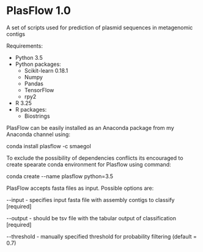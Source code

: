 # PlasFlow 1.0
A set of scripts used for prediction of plasmid sequences in metagenomic contigs

Requirements:
- Python 3.5
- Python packages:
  - Scikit-learn 0.18.1 
  - Numpy
  - Pandas
  - TensorFlow
  - rpy2
- R 3.25 
- R packages:
  - Biostrings


PlasFlow can be easily installed as an Anaconda package from my Anaconda channel using:

conda install plasflow -c smaegol

To exclude the possibility of dependencies conflicts its encouraged to create spearate conda environment for Plasflow
using command: 

conda create --name plasflow python=3.5


PlasFlow accepts fasta files as input. Possible options are:

--input - specifies input  fasta file with assembly contigs to classify [required]

--output - should be tsv file with the tabular output of classification [required]

--threshold - manually specified threshold for probability filtering (default = 0.7)

